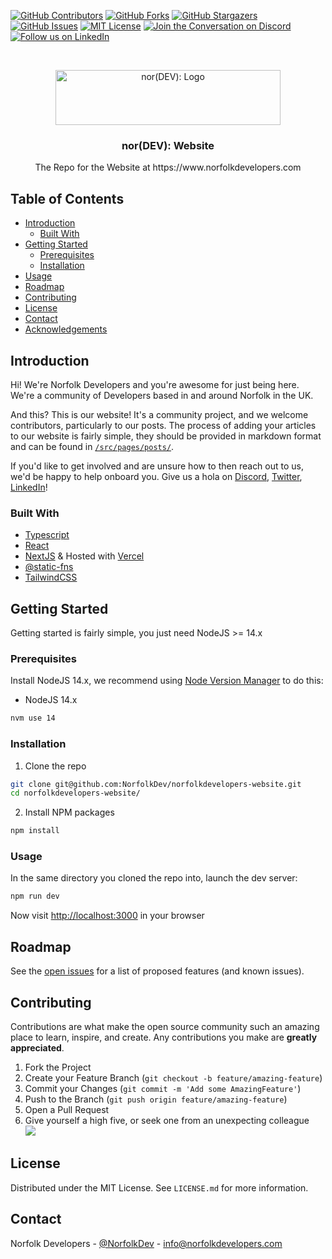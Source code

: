 <!-- PROJECT SHIELDS -->
[![GitHub Contributors][contributors-shield]][contributors-url]
[![GitHub Forks][forks-shield]][forks-url]
[![GitHub Stargazers][stars-shield]][stars-url]
[![GitHub Issues][issues-shield]][issues-url]
[![MIT License][license-shield]][license-url]
[![Join the Conversation on Discord][discord-shield]][discord-url]
[![Follow us on LinkedIn][linkedin-shield]][linkedin-url]

<br />
<p align="center">
  <a href="https://github.com/NorfolkDev/norfolkdevelopers-website">
    <img src="https://norfolkdevelopers.s3.eu-west-2.amazonaws.com/logo.png" alt="nor(DEV): Logo" width="360" height="88">
  </a>

  <h3 align="center">nor(DEV): Website</h3>

  <p align="center">
    The Repo for the Website at https://www.norfolkdevelopers.com
  </p>
</p>

<!-- TABLE OF CONTENTS -->
## Table of Contents

* [Introduction](#introduction)
  * [Built With](#built-with)
* [Getting Started](#getting-started)
  * [Prerequisites](#prerequisites)
  * [Installation](#installation)
* [Usage](#usage)
* [Roadmap](#roadmap)
* [Contributing](#contributing)
* [License](#license)
* [Contact](#contact)
* [Acknowledgements](#acknowledgements)

<!-- ABOUT THE PROJECT -->
## Introduction

Hi! We're Norfolk Developers and you're awesome for just being here. We're a community of Developers based in and around
Norfolk in the UK.

And this? This is our website! It's a community project, and we welcome contributors, particularly to our posts. The
process of adding your articles to our website is fairly simple, they should be provided in markdown format and can be
found in [`/src/pages/posts/`](https://github.com/NorfolkDev/norfolkdevelopers-website/tree/master/src/pages/posts).

If you'd like to get involved and are unsure how to then reach out to us, we'd be happy to help onboard you. Give us a hola on [Discord][discord-url], [Twitter][twitter-url], [LinkedIn][linkedin-url]!

### Built With

* [Typescript](https://www.typescriptlang.org/)
* [React](https://reactjs.org/)
* [NextJS](https://nextjs.org/) & Hosted with [Vercel](https://vercel.com/)
* [@static-fns](https://github.com/shaunchurch/static-fns)
* [TailwindCSS](https://tailwindcss.com/)

<!-- GETTING STARTED -->
## Getting Started

Getting started is fairly simple, you just need NodeJS >= 14.x

### Prerequisites

Install NodeJS 14.x, we recommend using [Node Version Manager](https://github.com/nvm-sh/nvm) to do this:

* NodeJS 14.x
```sh
nvm use 14
```

### Installation

1. Clone the repo
```sh
git clone git@github.com:NorfolkDev/norfolkdevelopers-website.git
cd norfolkdevelopers-website/
```
2. Install NPM packages
```sh
npm install
```

### Usage

In the same directory you cloned the repo into, launch the dev server:

```sh
npm run dev
```

Now visit <http://localhost:3000> in your browser

<!-- ROADMAP -->
## Roadmap

See the [open issues](https://github.com/NorfolkDev/norfolkdevelopers-website/issues) for a list of proposed features (and known issues).

<!-- CONTRIBUTING -->
## Contributing

Contributions are what make the open source community such an amazing place to learn, inspire, and create. Any contributions you make are **greatly appreciated**.

1. Fork the Project
2. Create your Feature Branch (`git checkout -b feature/amazing-feature`)
3. Commit your Changes (`git commit -m 'Add some AmazingFeature'`)
4. Push to the Branch (`git push origin feature/amazing-feature`)
5. Open a Pull Request
6. Give yourself a high five, or seek one from an unexpecting colleague<br /><img src="https://media.giphy.com/media/3oEjHV0z8S7WM4MwnK/giphy.gif" />

<!-- LICENSE -->
## License

Distributed under the MIT License. See `LICENSE.md` for more information.

<!-- CONTACT -->
## Contact

Norfolk Developers - [@NorfolkDev](https://twitter.com/NorfolkDev) - info@norfolkdevelopers.com

<!-- MARKDOWN LINKS & IMAGES -->
[contributors-shield]: https://img.shields.io/github/contributors/NorfolkDev/norfolkdevelopers-website.svg?style=flat-square
[contributors-url]: https://github.com/NorfolkDev/norfolkdevelopers-website/graphs/contributors
[forks-shield]: https://img.shields.io/github/forks/NorfolkDev/norfolkdevelopers-website.svg?style=flat-square
[forks-url]: https://github.com/NorfolkDev/norfolkdevelopers-website/network/members
[stars-shield]: https://img.shields.io/github/stars/NorfolkDev/norfolkdevelopers-website.svg?style=flat-square
[stars-url]: https://github.com/NorfolkDev/norfolkdevelopers-website/stargazers
[issues-shield]: https://img.shields.io/github/issues/NorfolkDev/norfolkdevelopers-website.svg?style=flat-square
[issues-url]: https://github.com/NorfolkDev/norfolkdevelopers-website/issues
[license-shield]: https://img.shields.io/github/license/NorfolkDev/norfolkdevelopers-website.svg?style=flat-square
[license-url]: https://github.com/NorfolkDev/norfolkdevelopers-website/blob/master/LICENSE.txt
[twitter-shield]: https://img.shields.io/twitter/follow/NorfolkDev?style=social
[twitter-url]: https://twitter.com/NorfolkDev
[linkedin-shield]: https://img.shields.io/badge/-LinkedIn-black.svg?style=flat-square&logo=linkedin&colorB=555
[linkedin-url]: https://linkedin.com/company/norfolk-developers-ltd-/
[discord-shield]: https://img.shields.io/discord/680873189106384900
[discord-url]: https://discord.gg/WQwrYrS